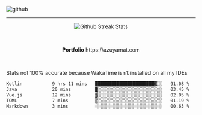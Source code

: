 ![github](https://media.discordapp.net/attachments/881363147364118528/1142610121697021952/background.png?width=1000&height=300)<br>
___
<p align="center">
  <img alt="Github Streak Stats" src="https://streak-stats.demolab.com?user=Azuyamat&theme=transparent&hide_border=true"/>
</p><br>
<p align="center">
      <strong>Portfolio</strong> https://azuyamat.com
</p><br>

Stats not 100% accurate because WakaTime isn't installed on all my IDEs
<!--START_SECTION:waka-->

```txt
Kotlin           9 hrs 11 mins   ██████████████████████▓░░   91.08 %
Java             20 mins         █░░░░░░░░░░░░░░░░░░░░░░░░   03.45 %
Vue.js           12 mins         ▓░░░░░░░░░░░░░░░░░░░░░░░░   02.05 %
TOML             7 mins          ▒░░░░░░░░░░░░░░░░░░░░░░░░   01.19 %
Markdown         3 mins          ░░░░░░░░░░░░░░░░░░░░░░░░░   00.63 %
```

<!--END_SECTION:waka-->
